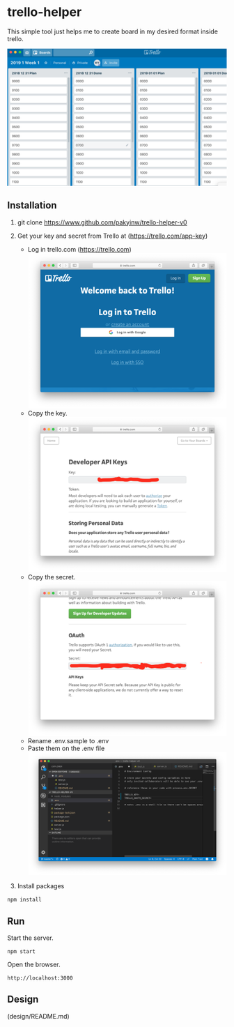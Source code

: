 # trello-helper

This simple tool just helps me to create board in my desired format inside trello.

![preview](manual/trello_preview.png)

## Installation
1. git clone https://www.github.com/pakyinw/trello-helper-v0

2. Get your key and secret from Trello at (https://trello.com/app-key)

    * Log in trello.com (https://trello.com)
      ![login](manual/login-trello.png)
    * Copy the key.
      ![key](manual/key.png)
    * Copy the secret.
      ![secret](manual/secret.png)
    * Rename .env.sample to .env
    * Paste them on the .env file
      ![env](manual/env.png)

3. Install packages
```
npm install
```

## Run
Start the server.
```
npm start
```

Open the browser.
```
http://localhost:3000
```

## Design
(design/README.md)





